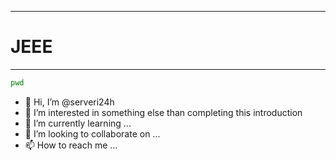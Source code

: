 
---
# JEEE
---

```bash
pwd
```

- 👋 Hi, I’m @serveri24h
- 👀 I’m interested in something else than completing this introduction
- 🌱 I’m currently learning ...
- 💞️ I’m looking to collaborate on ...
- 📫 How to reach me ...

<!---
serveri24h/serveri24h is a ✨ special ✨ repository because its `README.md` (this file) appears on your GitHub profile.
You can click the Preview link to take a look at your changes.
--->
